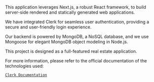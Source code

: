 This application leverages Next.js, a robust React framework, to build server-side rendered and statically generated web applications.

We have integrated Clerk for seamless user authentication, providing a secure and user-friendly login experience.

Our backend is powered by MongoDB, a NoSQL database, and we use Mongoose for elegant MongoDB object modeling in Node.js.

This project is designed as a full-featured real estate application.

For more information, please refer to the official documentation of the technologies used:

[`Clerk Documentation`](https://go.clerk.com/WSe7K8F)

